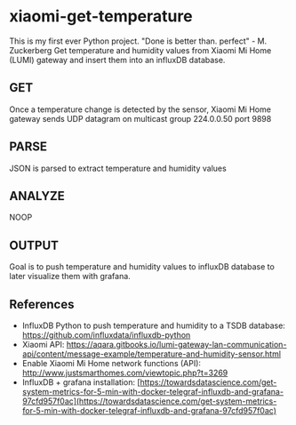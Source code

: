 # xiaomi-get-temperature
This is my first ever Python project. "Done is better than. perfect" - M. Zuckerberg
Get temperature and humidity values from Xiaomi Mi Home (LUMI) gateway and insert them into an influxDB database.

## GET
Once a temperature change is detected by the sensor, Xiaomi Mi Home gateway sends UDP datagram on multicast group 224.0.0.50 port 9898

## PARSE
JSON is parsed to extract temperature and humidity values

## ANALYZE
NOOP

## OUTPUT
Goal is to push temperature and humidity values to influxDB database to later visualize them with grafana.

## References
- InfluxDB Python to push temperature and humidity to a TSDB database: https://github.com/influxdata/influxdb-python
- Xiaomi API: https://aqara.gitbooks.io/lumi-gateway-lan-communication-api/content/message-example/temperature-and-humidity-sensor.html
- Enable Xiaomi Mi Home network functions (API): http://www.justsmarthomes.com/viewtopic.php?t=3269
- InfluxDB + grafana installation: [https://towardsdatascience.com/get-system-metrics-for-5-min-with-docker-telegraf-influxdb-and-grafana-97cfd957f0ac](https://towardsdatascience.com/get-system-metrics-for-5-min-with-docker-telegraf-influxdb-and-grafana-97cfd957f0ac)
